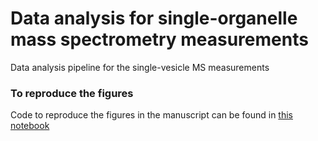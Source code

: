 # Data analysis for single-organelle mass spectrometry measurements
Data analysis pipeline for the single-vesicle MS measurements

### To reproduce the figures
Code to reproduce the figures in the manuscript can be found in [this notebook](https://github.com/richardxie1119/DCV_DA/blob/main/reproduce_figures.ipynb)
